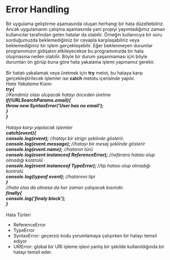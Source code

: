 <h1> Error Handling</h1>
Bir uygulama geliştirme aşamasında oluşan herhangi bir hata düzeltebiliriz. Ancak uygulamanın çalışma aşamasında yani projeyi yayımladığımız zaman kullanıcılar tarafından gelen hatalar da olabilir. Örneğin kullanıcıya bir soru sorduğumuzda beklemediğimiz bir cevapla karşılaşabiliriz veya beklemediğimiz bir işlem gerçekleşebilir. Eğer beklenmeyen durumlar programımızın gidişatını etkileyecekse bu programımızda bir hata oluşmasına neden olabilir. Böyle bir durum yaşanmaması için böyle durumları ön görüp buna göre hata yakalama işlemi yapmamız gerekir. <br><br>
Bir hatatı yakalamak veya üretmek için <b>try</b> metot, bu hataya karşı gerçekleştirilecek işlemler ise <b>catch</b> metotu içerisinde yapılır.<br>
<i>Hata Yakalama Kısmı<br>
  <b>try{</b><br>
    //Kendimiz olası oluşacak hatayı önceden üretme<br>
    <b>if(!URLSearchParams.email){<br>
        throw new SyntaxError('User has no email');<br>
    }<br>
}</b><br><br>
  Hataya karşı yapılacak işlemler<br>
  <b>catch(event){</b><br>
    <b>console.log(event);</b> //hatayı bir strign şeklinde gösterir.<br>
    <b>console.log(event.message); </b>//hatayı bir mesaj şeklinde gösterir<br>
    <b>console.log(event.name);</b> //hatanın türü<br>
    <b>console.log(event instanceof ReferenceError);</b> //referans hatası olup olmadığı kontrolü<br>
    <b>console.log(event instanceof TypeError); </b>//tip hatası olup olmadığı kontrolü <br>
    <b>console.log(typeof event); </b>//hatannın tipi<br>
  <b>}</b><br>
  //hata olsa da olmasa da her zaman çalışacak kısımdır.<br>
<b>finally{ <br>
    console.log('finaly block');<br>
  }</b></i><br><br>
 Hata Türleri
 <ul>
  <li>ReferenceError</li>
  <li>TypeError</li>
  <li>SyntaxError:  geçersiz kodu yorumlamaya çalışırken bir hatayı temsil ediyor</li>
  <li>URIError: global bir URI işleme işlevi yanlış bir şekilde kullanıldığında bir hatayı temsil eder.</li>
 </ul>
